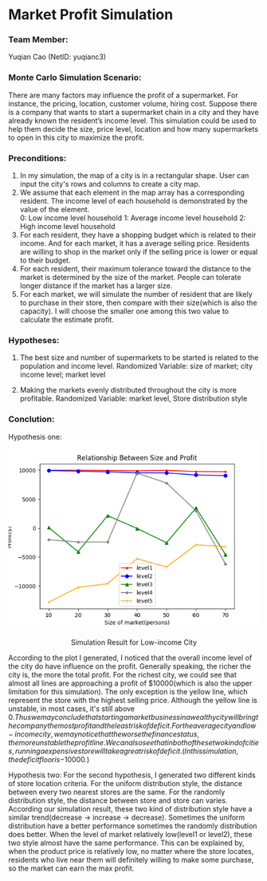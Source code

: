 # Market Profit Simulation

### Team Member:
Yuqian Cao (NetID: yuqianc3) 

### Monte Carlo Simulation Scenario:
There are many factors may influence the profit of a supermarket. For instance, the pricing, location, customer volume, hiring cost. Suppose there is a company that wants to start a supermarket chain in a city and they have already known the resident’s income level. This simulation could be used to help them decide the size, price level, location and how many supermarkets to open in this city to maximize the profit.

### Preconditions: 
1. In my simulation, the map of a city is in a rectangular shape. User can input the city's rows and columns to create a city map. 
2. We assume that each element in the map array has a corresponding resident. The income level of each household is demonstrated by the value of the element.   
    0: Low income level household
    1: Average income level household
    2: High income level household
3. For each resident, they have a shopping budget which is related to their income. And for each market, it has a average selling price. Residents are willing to shop in the market only if the selling price is lower or equal to their budget.
4. For each resident, their maximum tolerance toward the distance to the market is determined by the size of the market. People can tolerate longer distance if the market has a larger size.
5. For each market, we will simulate the number of resident that are likely to purchase in their store, then compare with their size(which is also the capacity). I will choose the smaller one among this two value to calculate the estimate profit.

### Hypotheses: 

1. The best size and number of supermarkets to be started is related to the population and income level.
Randomized Variable: size of market; city income level; market level

2. Making the markets evenly distributed throughout the city is more profitable.
Randomized Variable: market level, Store distribution style

### Conclution:
Hypothesis one:
![image](poorCity.png)
<p align="center">Simulation Result for Low-income City</p>

According to the plot I generated, I noticed that the overall income level of the city do have influence on the profit. Generally speaking, the richer the city is, the more the total profit. 
For the richest city, we could see that almost all lines are approaching a profit of $10000(which is also the upper limitation for this simulation). The only exception is the yellow line, which represent the store with the highest selling price. Although the yellow line is unstable, in most cases, it's still above $0. Thus we may conclude that starting a market business in a wealthy city will bring the company the most profit and the least risk of deficit.
For the average city and low-income city, we may notice that the worse the finance status, the more unstable the profit line. We can also see that in both of these two kind of cities, running a expensive store will take a great risk of deficit. (In this simulation, the deficit floor is -$10000.) 


Hypothesis two:
For the second hypothesis, I generated two different kinds of store location criteria. For the uniform distribution style, the distance between every two nearest stores are the same. For the randomly distribution style, the distance between store and store can varies.
According our simulation result, these two kind of distribution style have a similar trend(decrease -> increase -> decrease). Sometimes the uniform distribution have a better performance sometimes the randomly distribution does better. When the level of market relatively low(level1 or level2), these two style almost have the same performance. This can be explained by, when the product price is relatively low, no matter where the store locates, residents who live near them will definitely willing to make some purchase, so the market can earn the max profit. 
